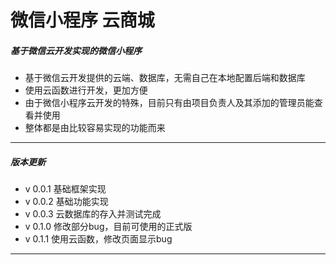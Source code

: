 # 微信小程序 云商城

##### 基于微信云开发实现的微信小程序

* 基于微信云开发提供的云端、数据库，无需自己在本地配置后端和数据库
* 使用云函数进行开发，更加方便
* 由于微信小程序云开发的特殊，目前只有由项目负责人及其添加的管理员能查看并使用
* 整体都是由比较容易实现的功能而来



***

##### 版本更新

* v 0.0.1 基础框架实现
* v 0.0.2 基础功能实现
* v 0.0.3 云数据库的存入并测试完成
* v 0.1.0 修改部分bug，目前可使用的正式版
* v 0.1.1 使用云函数，修改页面显示bug

***

